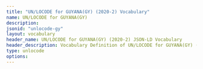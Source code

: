 ```yaml
---
title: "UN/LOCODE for GUYANA(GY) (2020-2) Vocabulary"
name: UN/LOCODE for GUYANA(GY) 
description: 
jsonid: "unlocode-gy"
layout: vocabulary
header_name: UN/LOCODE for GUYANA(GY) (2020-2) JSON-LD Vocabulary
header_description: Vocabulary Definition of UN/LOCODE for GUYANA(GY) (2020-2) semantics in HTML format. JSON-LD format is available at [unlocode-gy.jsonld](/vocabulary/unlocode-gy.jsonld)
type: unlocode
options:
---
```

